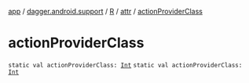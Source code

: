 [app](../../../index.md) / [dagger.android.support](../../index.md) / [R](../index.md) / [attr](index.md) / [actionProviderClass](./action-provider-class.md)

# actionProviderClass

`static val actionProviderClass: `[`Int`](https://kotlinlang.org/api/latest/jvm/stdlib/kotlin/-int/index.html)
`static val actionProviderClass: `[`Int`](https://kotlinlang.org/api/latest/jvm/stdlib/kotlin/-int/index.html)